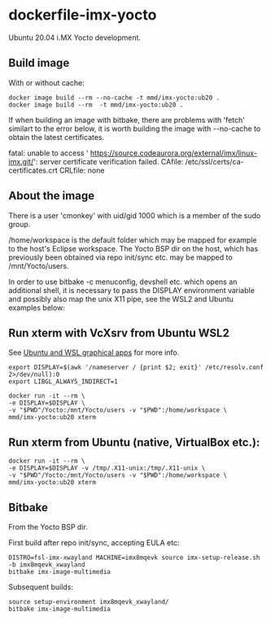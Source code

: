 # dockerfile-imx-yocto
Ubuntu 20.04 i.MX Yocto development.

## Build image

With or without cache:

```
docker image build --rm --no-cache -t mmd/imx-yocto:ub20 .
docker image build --rm  -t mmd/imx-yocto:ub20 .
```

If when building an image with bitbake, there are problems with 'fetch' similart to the error below, it is worth building the image with --no-cache to obtain the latest certificates.

fatal: unable to access ' https://source.codeaurora.org/external/imx/linux-imx.git/': server certificate verification failed. CAfile: /etc/ssl/certs/ca-certificates.crt CRLfile: none


## About the image

There is a user 'cmonkey' with uid/gid 1000 which is a member of the sudo group.

/home/workspace is the default folder which may be mapped for example to the host's Eclipse workspace. The Yocto BSP dir on the host, which has previously been obtained via repo init/sync etc. may be mapped to /mnt/Yocto/users.

In order to use bitbake -c menuconfig, devshell etc. which opens an additional shell, it is necessary to pass the DISPLAY environment variable and possibly also map the unix X11 pipe, see the WSL2 and Ubuntu examples below: 

## Run xterm with VcXsrv from Ubuntu WSL2

See [Ubuntu and WSL graphical apps](https://wiki.ubuntu.com/WSL#Running_Graphical_Applications) for more info.

```
export DISPLAY=$(awk '/nameserver / {print $2; exit}' /etc/resolv.conf 2>/dev/null):0
export LIBGL_ALWAYS_INDIRECT=1

docker run -it --rm \
-e DISPLAY=$DISPLAY \
-v "$PWD"/Yocto:/mnt/Yocto/users -v "$PWD":/home/workspace \
mmd/imx-yocto:ub20 xterm
```

## Run xterm from Ubuntu (native, VirtualBox etc.):

```
docker run -it --rm \
-e DISPLAY=$DISPLAY -v /tmp/.X11-unix:/tmp/.X11-unix \
-v "$PWD"/Yocto:/mnt/Yocto/users -v "$PWD":/home/workspace \
mmd/imx-yocto:ub20 xterm
```

## Bitbake

From the Yocto BSP dir.

First build after repo init/sync, accepting EULA etc:

```
DISTRO=fsl-imx-xwayland MACHINE=imx8mqevk source imx-setup-release.sh -b imx8mqevk_xwayland
bitbake imx-image-multimedia
```

Subsequent builds:

```
source setup-environment imx8mqevk_xwayland/
bitbake imx-image-multimedia
```